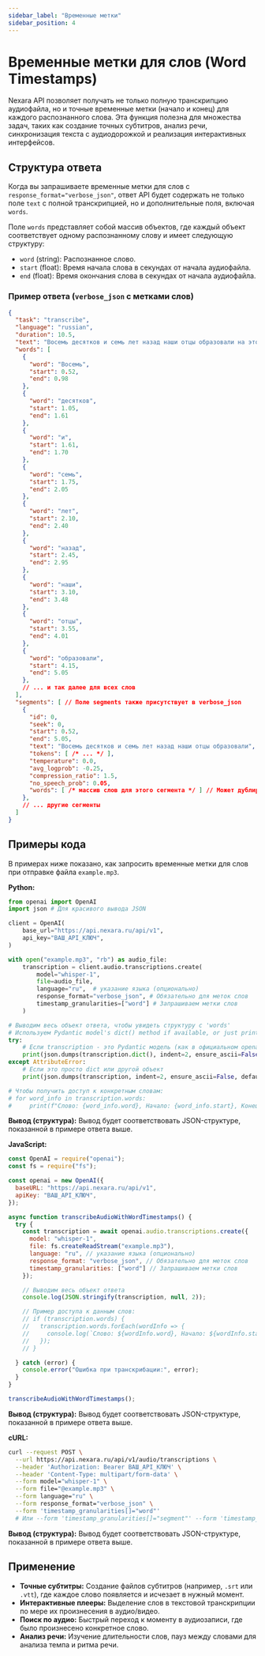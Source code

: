 ```yaml
---
sidebar_label: "Временные метки"
sidebar_position: 4
---
```


# Временные метки для слов (Word Timestamps)

Nexara API позволяет получать не только полную транскрипцию аудиофайла, но и точные временные метки (начало и конец) для каждого распознанного слова. Эта функция полезна для множества задач, таких как создание точных субтитров, анализ речи, синхронизация текста с аудиодорожкой и реализация интерактивных интерфейсов.

## Структура ответа

Когда вы запрашиваете временные метки для слов с `response_format="verbose_json"`, ответ API будет содержать не только поле `text` с полной транскрипцией, но и дополнительные поля, включая `words`.

Поле `words` представляет собой массив объектов, где каждый объект соответствует одному распознанному слову и имеет следующую структуру:

*   `word` (string): Распознанное слово.
*   `start` (float): Время начала слова в секундах от начала аудиофайла.
*   `end` (float): Время окончания слова в секундах от начала аудиофайла.

### Пример ответа (`verbose_json` с метками слов)

```json
{
  "task": "transcribe",
  "language": "russian",
  "duration": 10.5,
  "text": "Восемь десятков и семь лет назад наши отцы образовали на этом континенте новую нацию...",
  "words": [
    {
      "word": "Восемь",
      "start": 0.52,
      "end": 0.98
    },
    {
      "word": "десятков",
      "start": 1.05,
      "end": 1.61
    },
    {
      "word": "и",
      "start": 1.61,
      "end": 1.70
    },
    {
      "word": "семь",
      "start": 1.75,
      "end": 2.05
    },
    {
      "word": "лет",
      "start": 2.10,
      "end": 2.40
    },
    {
      "word": "назад",
      "start": 2.45,
      "end": 2.95
    },
    {
      "word": "наши",
      "start": 3.10,
      "end": 3.48
    },
    {
      "word": "отцы",
      "start": 3.55,
      "end": 4.01
    },
    {
      "word": "образовали",
      "start": 4.15,
      "end": 5.05
    },
    // ... и так далее для всех слов
  ],
  "segments": [ // Поле segments также присутствует в verbose_json
    {
      "id": 0,
      "seek": 0,
      "start": 0.52,
      "end": 5.05,
      "text": "Восемь десятков и семь лет назад наши отцы образовали",
      "tokens": [ /* ... */ ],
      "temperature": 0.0,
      "avg_logprob": -0.25,
      "compression_ratio": 1.5,
      "no_speech_prob": 0.05,
      "words": [ /* массив слов для этого сегмента */ ] // Может дублироваться здесь в зависимости от реализации
    },
    // ... другие сегменты
  ]
}
```

## Примеры кода

В примерах ниже показано, как запросить временные метки для слов при отправке файла `example.mp3`.

**Python:**

```python
from openai import OpenAI
import json # Для красивого вывода JSON

client = OpenAI(
    base_url="https://api.nexara.ru/api/v1",
    api_key="ВАШ_API_КЛЮЧ",
)

with open("example.mp3", "rb") as audio_file:
    transcription = client.audio.transcriptions.create(
        model="whisper-1",
        file=audio_file,
        language="ru",  # указание языка (опционально)
        response_format="verbose_json", # Обязательно для меток слов
        timestamp_granularities=["word"] # Запрашиваем метки слов
    )

# Выводим весь объект ответа, чтобы увидеть структуру с 'words'
# Используем Pydantic model's dict() method if available, or just print the object
try:
    # Если transcription - это Pydantic модель (как в официальном openai client)
    print(json.dumps(transcription.dict(), indent=2, ensure_ascii=False))
except AttributeError:
    # Если это просто dict или другой объект
    print(json.dumps(transcription, indent=2, ensure_ascii=False, default=str))

# Чтобы получить доступ к конкретным словам:
# for word_info in transcription.words:
#     print(f"Слово: {word_info.word}, Начало: {word_info.start}, Конец: {word_info.end}")
```

**Вывод (структура):** Вывод будет соответствовать JSON-структуре, показанной в примере ответа выше.

**JavaScript:**

```javascript
const OpenAI = require("openai");
const fs = require("fs");

const openai = new OpenAI({
  baseURL: "https://api.nexara.ru/api/v1",
  apiKey: "ВАШ_API_КЛЮЧ",
});

async function transcribeAudioWithWordTimestamps() {
  try {
    const transcription = await openai.audio.transcriptions.create({
      model: "whisper-1",
      file: fs.createReadStream("example.mp3"),
      language: "ru", // указание языка (опционально)
      response_format: "verbose_json", // Обязательно для меток слов
      timestamp_granularities: ["word"] // Запрашиваем метки слов
    });

    // Выводим весь объект ответа
    console.log(JSON.stringify(transcription, null, 2));

    // Пример доступа к данным слов:
    // if (transcription.words) {
    //   transcription.words.forEach(wordInfo => {
    //     console.log(`Слово: ${wordInfo.word}, Начало: ${wordInfo.start}, Конец: ${wordInfo.end}`);
    //   });
    // }

  } catch (error) {
    console.error("Ошибка при транскрибации:", error);
  }
}

transcribeAudioWithWordTimestamps();
```

**Вывод (структура):** Вывод будет соответствовать JSON-структуре, показанной в примере ответа выше.

**cURL:**

```bash
curl --request POST \
  --url https://api.nexara.ru/api/v1/audio/transcriptions \
  --header 'Authorization: Bearer ВАШ_API_КЛЮЧ' \
  --header 'Content-Type: multipart/form-data' \
  --form model="whisper-1" \
  --form file="@example.mp3" \
  --form language="ru" \
  --form response_format="verbose_json" \
  --form 'timestamp_granularities[]="word"'
  # Или --form 'timestamp_granularities[]="segment"' --form 'timestamp_granularities[]="word"'
```

**Вывод (структура):** Вывод будет соответствовать JSON-структуре, показанной в примере ответа выше.

## Применение

*   **Точные субтитры:** Создание файлов субтитров (например, `.srt` или `.vtt`), где каждое слово появляется и исчезает в нужный момент.
*   **Интерактивные плееры:** Выделение слов в текстовой транскрипции по мере их произнесения в аудио/видео.
*   **Поиск по аудио:** Быстрый переход к моменту в аудиозаписи, где было произнесено конкретное слово.
*   **Анализ речи:** Изучение длительности слов, пауз между словами для анализа темпа и ритма речи.
